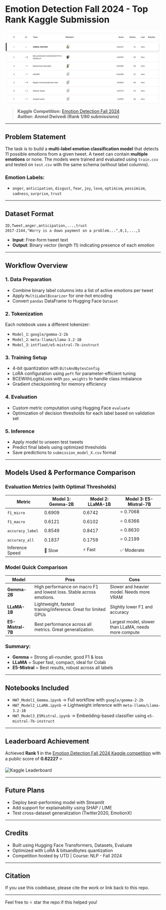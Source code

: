 
# Emotion Detection Fall 2024 - Top Rank Kaggle Submission 

![Leaderboard Screenshot](https://github.com/anmol-dwivedi/LLMEmotionPrediction/blob/main/Kaggle%20Leaderboard.PNG)

> **Kaggle Competition:** [Emotion Detection Fall 2024](https://www.kaggle.com/competitions/emotion-detection-fall-2024/overview)  
> **Author: Anmol Dwivedi (Rank 1/80 submissions)**

---

##  Problem Statement
The task is to build a **multi-label emotion classification model** that detects 11 possible emotions from a given tweet. A tweet can contain **multiple emotions** or none. The models were trained and evaluated using `train.csv` and tested on `test.csv` with the same schema (without label columns).

### Emotion Labels:
- `anger`, `anticipation`, `disgust`, `fear`, `joy`, `love`, `optimism`, `pessimism`, `sadness`, `surprise`, `trust`

---

##  Dataset Format
```csv
ID,Tweet,anger,anticipation,...,trust
2017-2144,"Worry is a down payment on a problem...",0,1,...,1
```
- **Input**: Free-form tweet text
- **Output**: Binary vector (length 11) indicating presence of each emotion

---

##  Workflow Overview

### 1. Data Preparation
- Combine binary label columns into a list of active emotions per tweet
- Apply `MultiLabelBinarizer` for one-hot encoding
- Convert `pandas` DataFrame to Hugging Face `Dataset`

### 2. Tokenization
Each notebook uses a different tokenizer:
- `Model_1`: `google/gemma-2-2b`
- `Model_2`: `meta-llama/Llama-3.2-1B`
- `Model_3`: `intfloat/e5-mistral-7b-instruct`

### 3. Training Setup
- 4-bit quantization with `BitsAndBytesConfig`
- LoRA configuration using `peft` for parameter-efficient tuning
- BCEWithLogitsLoss with `pos_weights` to handle class imbalance
- Gradient checkpointing for memory efficiency

### 4. Evaluation
- Custom metric computation using Hugging Face `evaluate`
- Optimization of decision thresholds for each label based on validation set

### 5. Inference
- Apply model to unseen test tweets
- Predict final labels using optimized thresholds
- Save predictions to `submission_model_X.csv` format

---

##  Models Used & Performance Comparison

###  Evaluation Metrics (with Optimal Thresholds)
| Metric               | Model 1: Gemma-2B | Model 2: LLaMA-1B | Model 3: E5-Mistral-7B |
|----------------------|------------------|-------------------|------------------------|
| `f1_micro`           | 0.6909           | 0.6742            | ⭐ 0.7068            |
| `f1_macro`           | 0.6121           | 0.6102            | ⭐ 0.6366            |
| `accuracy_label`     | 0.8549           | 0.8417            | ⭐ 0.8630            |
| `accuracy_all`       | 0.1837           | 0.1759            | ⭐ 0.2199            |
| Inference Speed      | 🔢 Slow     | ⚡ Fast         | ✅ Moderate          |

###  Model Quick Comparison
| Model | Pros | Cons |
|-------|------|------|
| **Gemma-2B** | High performance on macro F1 and lowest loss. Stable across emotions. | Slower and heavier model. Needs more VRAM |
| **LLaMA-1B** | Lightweight, fastest training/inference. Great for limited GPUs | Slightly lower F1 and accuracy |
| **E5-Mistral-7B** | Best performance across all metrics. Great generalization. | Largest model, slower than LLaMA, needs more compute |

###  Summary:
- **Gemma** = Strong all-rounder, good F1 & loss
- **LLaMA** = Super fast, compact, ideal for Colab
- **E5-Mistral** = Best results, robust across all labels

---

##  Notebooks Included
- `HW7_Model1_Gemma.ipynb` → Full workflow with `google/gemma-2-2b`
- `HW7_Model2_LLaMA.ipynb` → Lightweight inference with `meta-llama/Llama-3.2-1B`
- `HW7_Model3_E5Mistral.ipynb` → Embedding-based classifier using `e5-mistral-7b-instruct`

---

##  Leaderboard Achievement
Achieved **Rank 1** in the [Emotion Detection Fall 2024 Kaggle competition](https://www.kaggle.com/competitions/emotion-detection-fall-2024/overview) with a public score of **0.62227** ⭐

![Kaggle Leaderboard](./assets/kaggle_leaderboard_1stplace.png)

---

##  Future Plans
- Deploy best-performing model with Streamlit
- Add support for explainability using SHAP / LIME
- Test cross-dataset generalization (Twitter2020, EmotionX)

---

##  Credits
- Built using Hugging Face Transformers, Datasets, Evaluate
- Optimized with LoRA & bitsandbytes quantization
- Competition hosted by UTD | Course: NLP - Fall 2024

---

##  Citation
If you use this codebase, please cite the work or link back to this repo.

---

Feel free to ⭐ star the repo if this helped you!
